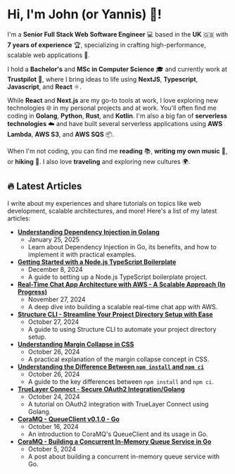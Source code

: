 # Hi, I'm John (or Yannis) 👋!

I'm a **Senior Full Stack Web Software Engineer** 💻 based in the **UK** 🇬🇧 with **7 years of experience** 🏆, specializing in crafting high-performance, scalable web applications 🚀.

I hold a **Bachelor's** and **MSc in Computer Science** 🎓 and currently work at **Trustpilot** 🌟, where I bring ideas to life using **NextJS**, **Typescript**, **Javascript**, and **React** ⚛️.

While **React** and **Next.js** are my go-to tools at work, I love exploring new technologies 🌐 in my personal projects and at work. You'll often find me coding in **Golang**, **Python**, **Rust**, and **Kotlin**. I'm also a big fan of **serverless technologies** ☁️ and have built several serverless applications using **AWS Lambda**, **AWS S3**, and **AWS SQS** 📦.

When I'm not coding, you can find me **reading** 📚, **writing my own music** 🎸, or **hiking** 🥾. I also love **traveling** and exploring new cultures 🌍.

## 🔥 Latest Articles

I write about my experiences and share tutorials on topics like web development, scalable architectures, and more! Here's a list of my latest articles:

- **[Understanding Dependency Injection in Golang ](https://johnretsas.github.io/blog/dependency-injection-go)**
  - January 25, 2025
  - Learn about Dependency Injection in Go, its benefits, and how to implement it with practical examples.
- **[Getting Started with a Node.js TypeScript Boilerplate](https://johnretsas.github.io/blog/node-ts-boilerplate)**
  - December 8, 2024
  - A guide to setting up a Node.js TypeScript boilerplate project.
- **[Real-Time Chat App Architecture with AWS - A Scalable Approach (In Progress)](https://johnretsas.github.io/blog/real-time-chat-app-architecture)**
  - November 27, 2024
  - A deep dive into building a scalable real-time chat app with AWS.
- **[Structure CLI - Streamline Your Project Directory Setup with Ease](https://johnretsas.github.io/blog/structure-cli)**
  - October 27, 2024
  - A guide to using Structure CLI to automate your project directory setup.
- **[Understanding Margin Collapse in CSS](https://johnretsas.github.io/blog/margin-collapse)**
  - October 26, 2024
  - A practical explanation of the margin collapse concept in CSS.
- **[Understanding the Difference Between `npm install` and `npm ci`](https://johnretsas.github.io/blog/npm-ci-i)**
  - October 26, 2024
  - A guide to the key differences between `npm install` and `npm ci`.
- **[TrueLayer Connect - Secure OAuth2 Integration/Golang](https://johnretsas.github.io/blog/truelayer-connect)**
  - October 24, 2024
  - A tutorial on OAuth2 integration with TrueLayer Connect using Golang.
- **[CoraMQ - QueueClient v0.1.0 - Go](https://johnretsas.github.io/blog/cora-queue-sdk-ts)**
  - October 16, 2024
  - An introduction to CoraMQ's QueueClient and its usage in Go.
- **[CoraMQ - Building a Concurrent In-Memory Queue Service in Go](https://johnretsas.github.io/blog/cora-queue-service)**
  - October 5, 2024
  - A post about building a concurrent in-memory queue service with Go.

